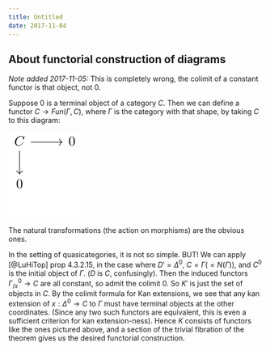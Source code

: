 ```yaml
---
title: Untitled
date: 2017-11-04
---
```

About functorial construction of diagrams
-----------------------------------------

*Note added 2017-11-05:* This is completely wrong, the colimit of a
constant functor is that object, not $0$.

Suppose $0$ is a terminal object of a category $C$. Then we can define a
functor $C \to Fun(\Gamma, C)$, where $\Gamma$ is the category with that
shape, by taking $C$ to this diagram:

![](/images/8da2e6cdbfacef1337250c67dbb70c8bc74b5053.svg)

The natural transformations (the action on morphisms) are the obvious
ones.

In the setting of quasicategories, it is not so simple. BUT! We can
apply [@LuHiTop] prop 4.3.2.15, in the case where $D' = \Delta^0$,
$C = \Gamma (=N(\Gamma))$, and $C^0$ is the initial object of $\Gamma$.
($D$ is $C$, confusingly). Then the induced functors
$\Gamma^0_{/x} \to C$ are all constant, so admit the colimit $0$. So
$K'$ is just the set of objects in $C$. By the colimit formula for Kan
extensions, we see that any kan extension of $x: \Delta^0 \to C$ to
$\Gamma$ must have terminal objects at the other coordinates. (Since any
two such functors are equivalent, this is even a sufficient criterion
for kan extension-ness). Hence $K$ consists of functors like the ones
pictured above, and a section of the trivial fibration of the theorem
gives us the desired functorial construction.

